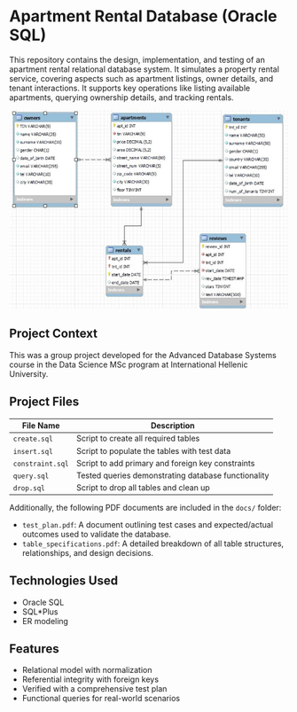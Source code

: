# Apartment Rental Database (Oracle SQL)

This repository contains the design, implementation, and testing of an apartment rental relational database system. It simulates a property rental service, covering aspects such as apartment listings, owner details, and tenant interactions. It supports key operations like listing available apartments, querying ownership details, and tracking rentals.

![ER Diagram](/images/ER.jpg)

## Project Context

This was a group project developed for the Advanced Database Systems course in the Data Science MSc program at International Hellenic University.

## Project Files

| File Name         | Description                                         |
|-------------------|-----------------------------------------------------|
| `create.sql`      | Script to create all required tables                |
| `insert.sql`      | Script to populate the tables with test data        |
| `constraint.sql`  | Script to add primary and foreign key constraints   |
| `query.sql`       | Tested queries demonstrating database functionality |
| `drop.sql`        | Script to drop all tables and clean up              |

Additionally, the following PDF documents are included in the `docs/` folder:
- `test_plan.pdf`: A document outlining test cases and expected/actual outcomes used to validate the database.
- `table_specifications.pdf`: A detailed breakdown of all table structures, relationships, and design decisions.

## Technologies Used
- Oracle SQL
- SQL*Plus
- ER modeling

## Features
- Relational model with normalization
- Referential integrity with foreign keys
- Verified with a comprehensive test plan
- Functional queries for real-world scenarios
